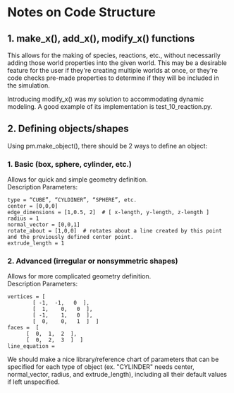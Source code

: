 # Notes on Code Structure

## 1. make_x(), add_x(), modify_x() functions

This allows for the making of species, reactions, etc., without necessarily adding those world properties into the given world. 
This may be a desirable feature for the user if they're creating multiple worlds at once, or they're code checks pre-made properties to 
determine if they will be included in the simulation. 

Introducing modify_x() was my solution to accommodating dynamic modeling. A good example of its implementation is test_10_reaction.py.

## 2. Defining objects/shapes

Using pm.make_object(), there should be 2 ways to define an object:

  ### 1. Basic (box, sphere, cylinder, etc.)

  Allows for quick and simple geometry definition. \
  Description Parameters:

  ```
  type = “CUBE”, “CYLDINER”, “SPHERE”, etc.
  center = [0,0,0]
  edge_dimensions = [1,0.5, 2]  # [ x-length, y-length, z-length ]
  radius = 1
  normal_vector = [0,0,1]
  rotate_about = [1,0,0]  # rotates about a line created by this point and the previously defined center point.
  extrude_length = 1
  ```

  ### 2. Advanced (irregular or nonsymmetric shapes)

  Allows for more complicated geometry definition. \
  Description Parameters:

  ```
  vertices = [ 
	      [ -1,  -1,   0  ], 
	      [  1,    0,   0  ], 
	      [ -1,    1,   0  ], 
	      [  0,    0,   1  ]  ]
  faces =  [
	    [  0,  1,  2  ],
	    [  0,  2,  3  ]  ] 
  line_equation = 
  ```
We should make a nice library/reference chart of parameters that can be specified for each type of object (ex. "CYLINDER" needs center, 
normal_vector, radius, and extrude_length), including all their default values if left unspecified.


